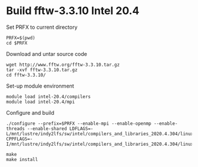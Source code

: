 
# Build fftw-3.3.10 Intel 20.4

Set PRFX to current directory
```
PRFX=$(pwd)
cd $PRFX
```

Download and untar source code
```
wget http://www.fftw.org/fftw-3.3.10.tar.gz
tar -xvf fftw-3.3.10.tar.gz
cd fftw-3.3.10/
```

Set-up module environment
```
module load intel-20.4/compilers
module load intel-20.4/mpi
```

Configure and build
```
./configure --prefix=$PRFX --enable-mpi --enable-openmp --enable-threads --enable-shared LDFLAGS=-L/mnt/lustre/indy2lfs/sw/intel/compilers_and_libraries_2020.4.304/linux/mpi/intel64/lib:$LD_LIBRARY_PATH CPPFLAGS=-I/mnt/lustre/indy2lfs/sw/intel/compilers_and_libraries_2020.4.304/linux/mpi/intel64/include

make
make install
```
